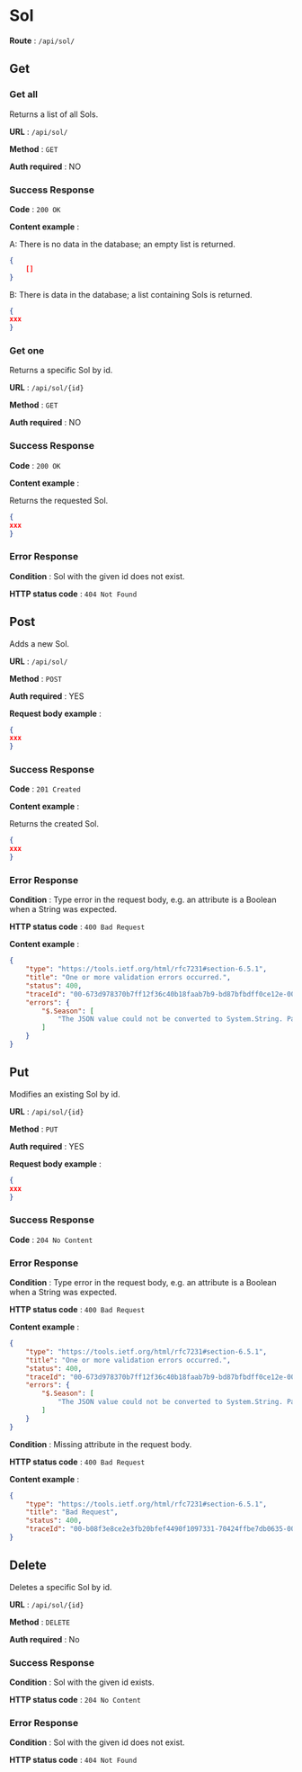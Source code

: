 # Sol

**Route** : `/api/sol/`

## Get

### Get all

Returns a list of all Sols.

**URL** : `/api/sol/`

**Method** : `GET`

**Auth required** : NO

### Success Response

**Code** : `200 OK`

**Content example** :

A: There is no data in the database; an empty list is returned.
```json
{
    []
}
```

B: There is data in the database; a list containing Sols is returned.

```json
{
xxx
}
```

### Get one

Returns a specific Sol by id.

**URL** : `/api/sol/{id}`

**Method** : `GET`

**Auth required** : NO

### Success Response

**Code** : `200 OK`

**Content example** :

Returns the requested Sol.

```json
{
xxx
}
```

### Error Response

**Condition** : Sol with the given id does not exist.

**HTTP status code** : `404 Not Found`

## Post

Adds a new Sol.

**URL** : `/api/sol/`

**Method** : `POST`

**Auth required** : YES

**Request body example** :

```json
{
xxx
}
```

### Success Response

**Code** : `201 Created`

**Content example** :

Returns the created Sol.

```json
{
xxx
}
```

### Error Response

**Condition** : Type error in the request body, e.g. an attribute is a Boolean when a String was expected.

**HTTP status code** : `400 Bad Request`

**Content example** :

```json
{
    "type": "https://tools.ietf.org/html/rfc7231#section-6.5.1",
    "title": "One or more validation errors occurred.",
    "status": 400,
    "traceId": "00-673d978370b7ff12f36c40b18faab7b9-bd87bfbdff0ce12e-00",
    "errors": {
        "$.Season": [
            "The JSON value could not be converted to System.String. Path: $.Season | LineNumber: 3 | BytePositionInLine: 18."
        ]
    }
}
```

## Put

Modifies an existing Sol by id.

**URL** : `/api/sol/{id}`

**Method** : `PUT`

**Auth required** : YES

**Request body example** :

```json
{
xxx
}
```

### Success Response

**Code** : `204 No Content`

### Error Response

**Condition** : Type error in the request body, e.g. an attribute is a Boolean when a String was expected.

**HTTP status code** : `400 Bad Request`

**Content example** :

```json
{
    "type": "https://tools.ietf.org/html/rfc7231#section-6.5.1",
    "title": "One or more validation errors occurred.",
    "status": 400,
    "traceId": "00-673d978370b7ff12f36c40b18faab7b9-bd87bfbdff0ce12e-00",
    "errors": {
        "$.Season": [
            "The JSON value could not be converted to System.String. Path: $.Season | LineNumber: 3 | BytePositionInLine: 18."
        ]
    }
}
```

**Condition** : Missing attribute in the request body.

**HTTP status code** : `400 Bad Request`

**Content example** :

```json
{
    "type": "https://tools.ietf.org/html/rfc7231#section-6.5.1",
    "title": "Bad Request",
    "status": 400,
    "traceId": "00-b08f3e8ce2e3fb20bfef4490f1097331-70424ffbe7db0635-00"
}
```

## Delete

Deletes a specific Sol by id.

**URL** : `/api/sol/{id}`

**Method** : `DELETE`

**Auth required** : No

### Success Response

**Condition** : Sol with the given id exists.

**HTTP status code** : `204 No Content`

### Error Response

**Condition** : Sol with the given id does not exist.

**HTTP status code** : `404 Not Found`
